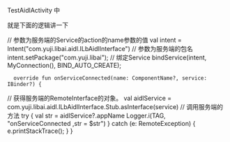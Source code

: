 TestAidlActivity 中

就是下面的逻辑讲一下

 // 参数为服务端的Service的action的name参数的值
            val intent = Intent("com.yuji.libai.aidl.ILbAidlInterface")
            // 参数为服务端的包名
            intent.setPackage("com.yuji.libai");
            // 绑定Service
            bindService(intent, MyConnection(), BIND_AUTO_CREATE);
            
      override fun onServiceConnected(name: ComponentName?, service: IBinder?) {
 //             获得服务端的RemoteInterface的对象。
             val aidlService = com.yuji.libai.aidl.ILbAidlInterface.Stub.asInterface(service)
             // 调用服务端的方法
             try {
                 val str = aidlService?.appName
                 Logger.i(TAG, "onServiceConnected ,str = $str")
             } catch (e: RemoteException) {
                 e.printStackTrace();
             }
         }